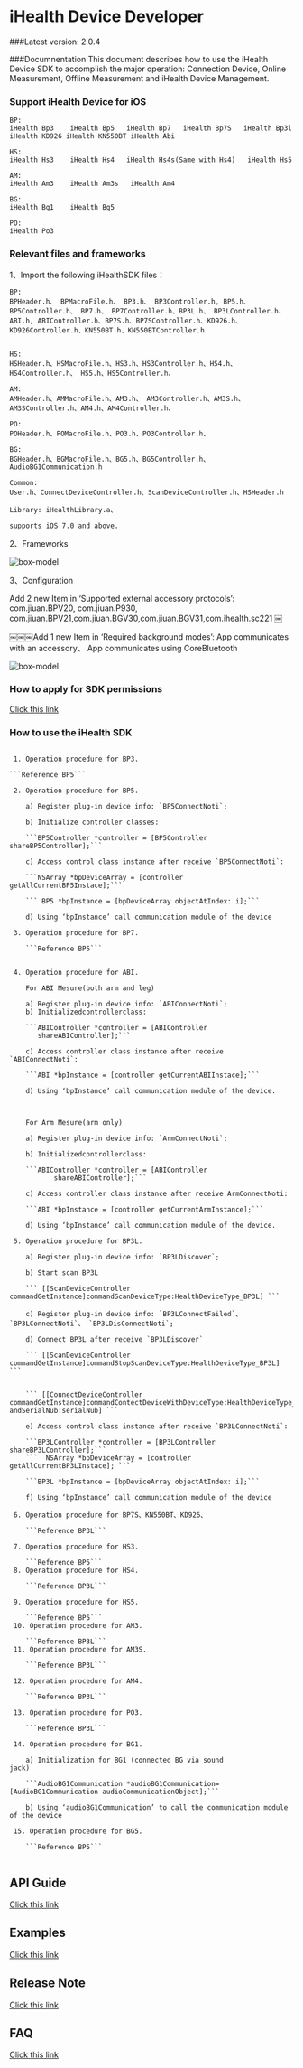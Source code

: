 # iHealth Device Developer 


###Latest version: 2.0.4


###Documnentation
This document describes how to use the iHealth Device SDK to accomplish the major operation: Connection Device, Online Measurement, Offline Measurement and iHealth Device Management.

### Support iHealth Device for iOS

    BP: 
    iHealth Bp3    iHealth Bp5   iHealth Bp7   iHealth Bp7S   iHealth Bp3l   iHealth KD926 iHealth KN550BT iHealth Abi 
    
    HS: 
    iHealth Hs3    iHealth Hs4   iHealth Hs4s(Same with Hs4)   iHealth Hs5  
    
    AM: 
    iHealth Am3    iHealth Am3s   iHealth Am4  
         
    BG: 
    iHealth Bg1    iHealth Bg5     
    
    PO: 
    iHealth Po3     




### Relevant files and frameworks
1、Import the following iHealthSDK files：   


    BP: 
    BPHeader.h、 BPMacroFile.h、 BP3.h、 BP3Controller.h, BP5.h、BP5Controller.h、 BP7.h、 BP7Controller.h、BP3L.h、 BP3LController.h、 ABI.h, ABIController.h、BP7S.h、BP7SController.h、KD926.h、KD926Controller.h、KN550BT.h、KN550BTController.h  
    
    
	HS: 
	HSHeader.h、HSMacroFile.h、HS3.h、HS3Controller.h、HS4.h、HS4Controller.h、 HS5.h、HS5Controller.h、
	
	AM: 
	AMHeader.h、AMMacroFile.h、AM3.h、 AM3Controller.h、AM3S.h、AM3SController.h、AM4.h、AM4Controller.h、
	
	PO: 
	POHeader.h、POMacroFile.h、PO3.h、PO3Controller.h、
	
	BG: 
	BGHeader.h、BGMacroFile.h、BG5.h、BG5Controller.h、AudioBG1Communication.h
	
	Common: 
	User.h、ConnectDeviceController.h、ScanDeviceController.h、HSHeader.h
	
	Library: iHealthLibrary.a、
	
	supports iOS 7.0 and above.

2、Frameworks

![box-model](https://github.com/iHealthDeviceLabs/iHealthDeviceLabs-iOS/blob/master/public/iOS_ihealth_Frameworks_doc.png?raw=true)

3、Configuration


Add 2 new Item in ‘Supported external accessory protocols’: com.jiuan.BPV20, com.jiuan.P930, com.jiuan.BPV21,com.jiuan.BGV30,com.jiuan.BGV31,com.ihealth.sc221
￼



￼￼￼Add 1 new Item in ‘Required background modes’: App communicates with an accessory、 App communicates using CoreBluetooth

![box-model](https://github.com/iHealthDeviceLabs/iHealthDeviceLabs-iOS/blob/master/public/iOS_ihealth_Configuration_doc.png?raw=true)

### How to apply for SDK permissions

[Click this link](https://github.com/iHealthDeviceLabs/iHealthDeviceLabs-iOS/blob/master/doc/Developer_Registration_Application_Instruction.md)

### How to use the iHealth SDK
```

 1. Operation procedure for BP3.

```Reference BP5```

 2. Operation procedure for BP5.

	a) Register plug-in device info: `BP5ConnectNoti`;

	b) Initialize controller classes:

	```BP5Controller *controller = [BP5Controller
shareBP5Controller];```

	c) Access control class instance after receive `BP5ConnectNoti`: 

	```NSArray *bpDeviceArray = [controller
getAllCurrentBP5Instace];```

	``` BP5 *bpInstance = [bpDeviceArray objectAtIndex: i];```

	d) Using ‘bpInstance’ call communication module of the device

 3. Operation procedure for BP7.

	```Reference BP5```


 4. Operation procedure for ABI.

	For ABI Mesure(both arm and leg)

	a) Register plug-in device info: `ABIConnectNoti`;
	b) Initializedcontrollerclass:

	```ABIController *controller = [ABIController
       shareABIController];```

	c) Access controller class instance after receive `ABIConnectNoti`:

	```ABI *bpInstance = [controller getCurrentABIInstace];```

	d) Using ‘bpInstance’ call communication module of the device.

	

	For Arm Mesure(arm only)

	a) Register plug-in device info: `ArmConnectNoti`; 

	b) Initializedcontrollerclass:

	```ABIController *controller = [ABIController
           shareABIController];```

	c) Access controller class instance after receive ArmConnectNoti:

	```ABI *bpInstance = [controller getCurrentArmInstance];```

	d) Using ‘bpInstance’ call communication module of the device.

 5. Operation procedure for BP3L.

	a) Register plug-in device info: `BP3LDiscover`;

	b) Start scan BP3L

	``` [[ScanDeviceController commandGetInstance]commandScanDeviceType:HealthDeviceType_BP3L] ```

	c) Register plug-in device info: `BP3LConnectFailed`、`BP3LConnectNoti`、	`BP3LDisConnectNoti`;

	d) Connect BP3L after receive `BP3LDiscover`

	``` [[ScanDeviceController commandGetInstance]commandStopScanDeviceType:HealthDeviceType_BP3L] ```


	``` [[ConnectDeviceController commandGetInstance]commandContectDeviceWithDeviceType:HealthDeviceType_BP3L andSerialNub:serialNub] ```

	e) Access control class instance after receive `BP3LConnectNoti`: 

	```BP3LController *controller = [BP3LController
shareBP3LController];```
	```  NSArray *bpDeviceArray = [controller
getAllCurrentBP3LInstace]; ```

	```BP3L *bpInstance = [bpDeviceArray objectAtIndex: i];```

	f) Using ‘bpInstance’ call communication module of the device

 6. Operation procedure for BP7S、KN550BT、KD926、

	```Reference BP3L```

 7. Operation procedure for HS3.

	```Reference BP5```
 8. Operation procedure for HS4.

	```Reference BP3L```

 9. Operation procedure for HS5.

	```Reference BP5```
 10. Operation procedure for AM3.

	```Reference BP3L```
 11. Operation procedure for AM3S.

	```Reference BP3L```

 12. Operation procedure for AM4.

	```Reference BP3L```

 13. Operation procedure for PO3.

	```Reference BP3L```

 14. Operation procedure for BG1.

	a) Initialization for BG1 (connected BG via sound
jack)

	```AudioBG1Communication *audioBG1Communication=[AudioBG1Communication audioCommunicationObject];```

	b) Using ‘audioBG1Communication’ to call the communication module of the device

 15. Operation procedure for BG5.

	```Reference BP5```


```


## API Guide

[Click this link](https://github.com/iHealthDeviceLabs/iHealthDeviceLabs-iOS/tree/master/api-docs)

## Examples

[Click this link](https://github.com/iHealthDeviceLabs/iHealthDeviceLabs-iOS/tree/master/examples)


## Release Note

[Click this link](https://github.com/iHealthDeviceLabs/iHealthDeviceLabs-iOS/blob/master/doc/ReleaseNote.md)

## FAQ

[Click this link](https://github.com/iHealthDeviceLabs/iHealthDeviceLabs-iOS/blob/master/doc/FAQ.md)






















